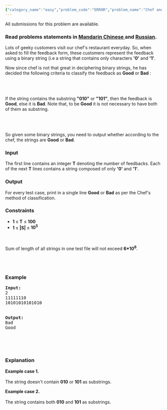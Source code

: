 ```yaml
---
{"category_name":"easy","problem_code":"ERROR","problem_name":"Chef and Feedback","languages_supported":{"0":"ADA","1":"ASM","2":"BASH","3":"BF","4":"C","5":"C99 strict","6":"CAML","7":"CLOJ","8":"CLPS","9":"CPP 4.3.2","10":"CPP 4.9.2","11":"CPP14","12":"CS2","13":"D","14":"ERL","15":"FORT","16":"FS","17":"GO","18":"HASK","19":"ICK","20":"ICON","21":"JAVA","22":"JS","23":"LISP clisp","24":"LISP sbcl","25":"LUA","26":"NEM","27":"NICE","28":"NODEJS","29":"PAS fpc","30":"PAS gpc","31":"PERL","32":"PERL6","33":"PHP","34":"PIKE","35":"PRLG","36":"PYTH","37":"PYTH 3.4","38":"RUBY","39":"SCALA","40":"SCM guile","41":"SCM qobi","42":"ST","43":"TCL","44":"TEXT","45":"WSPC"},"max_timelimit":0.5,"source_sizelimit":50000,"problem_author":"viv001","problem_tester":null,"date_added":"11-12-2013","tags":{"0":"cakewalk","1":"jan14","2":"programming","3":"viv001"},"editorial_url":"http://discuss.codechef.com/problems/ERROR","time":{"view_start_date":1389605400,"submit_start_date":1389605400,"visible_start_date":1389605400,"end_date":1735669800},"layout":"problem"}
---
```

<span class="solution-visible-txt">All submissions for this problem are available.</span><h3> Read problems statements in <a target="_blank" href="http://www.codechef.com/download/translated/JAN14/mandarin/ERROR.pdf">Mandarin Chinese </a> and <a target="_blank" href="http://www.codechef.com/download/translated/JAN14/russian/ERROR.pdf">Russian</a>.</h3>
<p> Lots of geeky customers visit our chef's restaurant everyday. So, when asked to fill the feedback form, these customers represent the feedback using a binary string (i.e a string that contains only characters <b>'0'</b> and <b>'1'</b>. </p>
<p>Now since chef is not that great in deciphering binary strings, he has decided the following criteria to classify the feedback as <b>Good</b> or <b>Bad</b> : <br/><br/></br/></br/></p>
<p>If the string contains the substring <b>"010"</b> or <b>"101"</b>, then the feedback is <b>Good</b>, else it is <b>Bad</b>. Note that, to be <b>Good</b> it is not necessary to have both of them as substring.<br/> <br/></br/></br/></p>
<p> So given some binary strings, you need to output whether according to the chef, the strings are <b>Good</b> or <b>Bad</b>. </p>
<h3>Input</h3>
<p> The first line contains an integer <b>T</b> denoting the number of feedbacks. Each of the next <b>T</b> lines contains a string composed of only <b>'0' </b> and <b>'1'</b>.</p>
<h3>Output</h3>
<p> For every test case, print in a single line <b>Good</b> or <b>Bad</b> as per the Chef's method of classification.</p>
<h3>Constraints</h3>
<ul>
<li><b> 1 </b>≤  <b>T</b> ≤ <b>  100 </b></li>
<li><b> 1 </b> ≤ <b> |S| </b>  ≤ <b> 10<sup>5</sup> </b></li>
</ul>
<p><br/><br />
Sum of length of all strings in one test file will not exceed <b>6*10<sup>6</sup></b>.<br />
<br/></br/></br/></p>
<h3>Example</h3>
<pre><b>Input:</b>
2
11111110
10101010101010
<br/>
<b>Output:</b>
Bad
Good
<br/>
</br/></br/></pre><h3>Explanation</h3>
<p><b>Example case 1.</b><br/><br />
The string doesn't contain <b>010</b> or <b>101</b> as substrings.
 </br/></p>
<p><b>Example case 2.</b><br/><br />
The string contains both <b>010</b> and <b>101</b> as substrings.
</br/></p>
